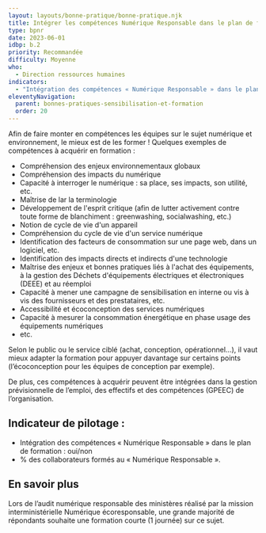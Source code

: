 ```yaml
---
layout: layouts/bonne-pratique/bonne-pratique.njk
title: Intégrer les compétences Numérique Responsable dans le plan de formation
type: bpnr
date: 2023-06-01
idbp: b.2
priority: Recommandée
difficulty: Moyenne 
who:
  - Direction ressources humaines
indicators:
  - "Intégration des compétences « Numérique Responsable » dans le plan de formation : oui/non"
eleventyNavigation:
  parent: bonnes-pratiques-sensibilisation-et-formation
  order: 20
---
```


Afin de faire monter en compétences les équipes sur le sujet numérique et environnement, le mieux est de les former ! Quelques exemples de compétences à acquérir en formation : 

* Compréhension des enjeux environnementaux globaux
* Compréhension des impacts du numérique 
* Capacité à interroger le numérique : sa place, ses impacts, son utilité, etc.
* Maîtrise de lar la terminologie
*	Développement de  l'esprit critique (afin de lutter activement contre toute forme de blanchiment : greenwashing, socialwashing, etc.) 
* Notion de cycle de vie d'un appareil
* Compréhension du cycle de vie d'un service numérique
* Identification des facteurs de consommation sur une page web, dans un logiciel, etc.
* Identification des impacts directs et indirects d'une technologie
* Maîtrise des enjeux et bonnes pratiques liés à l'achat des équipements, à la gestion des Déchets d'équipements électriques et électroniques (DEEE) et au réemploi
* Capacité à mener une campagne de sensibilisation en interne ou vis à vis des fournisseurs et des prestataires, etc.
* Accessibilité et écoconception des services numériques
* Capacité à mesurer la consommation énergétique en phase usage des équipements numériques
* etc.

Selon le public ou le service ciblé (achat, conception, opérationnel…), il vaut mieux adapter la formation pour appuyer davantage sur certains points (l’écoconception pour les équipes de conception par exemple).

De plus, ces compétences à acquérir peuvent être intégrées dans la gestion prévisionnelle de l’emploi, des effectifs et des compétences (GPEEC) de l’organisation.

## Indicateur de pilotage :
*	Intégration des compétences « Numérique Responsable » dans le plan de formation : oui/non
*	% des collaborateurs formés au « Numérique Responsable ».

## En savoir plus
Lors de l’audit numérique responsable des ministères réalisé par la mission interministérielle Numérique écoresponsable, une grande majorité de répondants souhaite une formation courte (1 journée) sur ce sujet.

